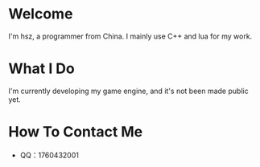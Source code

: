 # Welcome

I'm hsz, a programmer from China. I mainly use C++ and lua for my work.

# What I Do

I'm currently developing my game engine, and it's not been made public yet.

# How To Contact Me

+ QQ：1760432001
